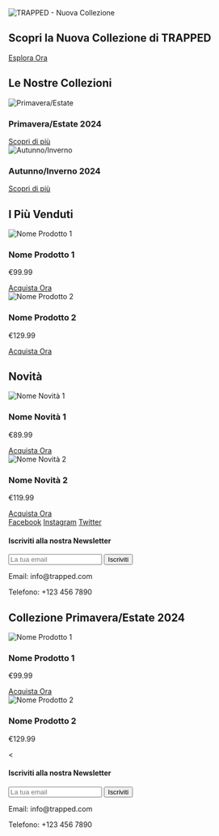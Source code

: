 <section id="hero">
  <img src="path/to/hero-image.jpg" alt="TRAPPED - Nuova Collezione" />
  <h1>Scopri la Nuova Collezione di TRAPPED</h1>
  <a href="#collezioni" class="cta-button">Esplora Ora</a>
</section>
<section id="collezioni">
  <h2>Le Nostre Collezioni</h2>
  <div class="collezione">
    <img src="path/to/primavera-estate.jpg" alt="Primavera/Estate" />
    <h3>Primavera/Estate 2024</h3>
    <a href="collezioni/primavera-estate" class="cta-button">Scopri di più</a>
  </div>
  <div class="collezione">
    <img src="path/to/autunno-inverno.jpg" alt="Autunno/Inverno" />
    <h3>Autunno/Inverno 2024</h3>
    <a href="collezioni/autunno-inverno" class="cta-button">Scopri di più</a>
  </div>
</section>
<section id="bestseller">
  <h2>I Più Venduti</h2>
  <div class="prodotto">
    <img src="path/to/prodotto1.jpg" alt="Nome Prodotto 1" />
    <h3>Nome Prodotto 1</h3>
    <p>€99.99</p>
    <a href="prodotti/prodotto1" class="cta-button">Acquista Ora</a>
  </div>
  <div class="prodotto">
    <img src="path/to/prodotto2.jpg" alt="Nome Prodotto 2" />
    <h3>Nome Prodotto 2</h3>
    <p>€129.99</p>
    <a href="prodotti/prodotto2" class="cta-button">Acquista Ora</a>
  </div>
</section>
<section id="novita">
  <h2>Novità</h2>
  <div class="prodotto">
    <img src="path/to/novita1.jpg" alt="Nome Novità 1" />
    <h3>Nome Novità 1</h3>
    <p>€89.99</p>
    <a href="prodotti/novita1" class="cta-button">Acquista Ora</a>
  </div>
  <div class="prodotto">
    <img src="path/to/novita2.jpg" alt="Nome Novità 2" />
    <h3>Nome Novità 2</h3>
    <p>€119.99</p>
    <a href="prodotti/novita2" class="cta-button">Acquista Ora</a>
  </div>
</section>
<footer>
  <div class="social-media">
    <a href="https://facebook.com/trapped">Facebook</a>
    <a href="https://instagram.com/trapped">Instagram</a>
    <a href="https://twitter.com/trapped">Twitter</a>
  </div>
  <div class="newsletter">
    <h4>Iscriviti alla nostra Newsletter</h4>
    <form action="subscribe" method="post">
      <input type="email" name="email" placeholder="La tua email" required />
      <button type="submit" class="cta-button">Iscriviti</button>
    </form>
  </div>
  <div class="contact-info">
    <p>Email: info@trapped.com</p>
    <p>Telefono: +123 456 7890</p>
  </div>
</footer>
<section id="collezione">
  <h1>Collezione Primavera/Estate 2024</h1
    <div class="prodotto">
    <img src="path/to/prodotto1.jpg" alt="Nome Prodotto 1" />
    <h3>Nome Prodotto 1</h3>
    <p>€99.99</p>
    <a href="prodotti/prodotto1" class="cta-button">Acquista Ora</a>
  </div>
  <div class="prodotto">
    <img src="path/to/prodotto2.jpg" alt="Nome Prodotto 2" />
    <h3>Nome Prodotto 2</h3>
    <p>€129.99</p>
    <
    <div class="newsletter">
    <h4>Iscriviti alla nostra Newsletter</h4>
    <form action="subscribe" method="post">
      <input type="email" name="email" placeholder="La tua email" required />
      <button type="submit" class="cta-button">Iscriviti</button>
    </form>
  </div>
  <div class="contact-info">
    <p>Email: info@trapped.com</p>
    <p>Telefono: +123 456 7890</p>
  </div>
</footer>
